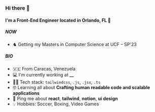### Hi there 👋

#### I'm a Front-End Engineer located in Orlando, FL 📍

##### NOW

- ♞ Getting my Masters in Computer Science at UCF – SP'23

##### BIO

- 🇻🇪 From Caracas, Venezuela
- 💻 I'm currently working at **__**
- 👨‍💻 Tech stack: `tailwindcss`, `.js`, `.jsx`, `.ts`
- 🤓 Learning all about **Crafting human readable code and scalable applications**
- 💬 Ping me about **react**, **tailwind**, **notion**, **ui design**
- 💡 Hobbies: Soccer, Boxing, Video Games
